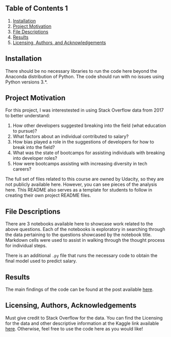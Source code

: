 
## Table of Contents 1

1. [Installation](#installation)
2. [Project Motivation](#motivation)
3. [File Descriptions](#files)
4. [Results](#results)
5. [Licensing, Authors, and Acknowledgements](#licensing)

## Installation <a name="installation"></a>

There should be no necessary libraries to run the code here beyond the Anaconda distribution of Python.  The code should run with no issues using Python versions 3.*.

## Project Motivation<a name="motivation"></a>

For this project, I was interestested in using Stack Overflow data from 2017 to better understand:

1. How other developers suggested breaking into the field (what education to pursue)?
2. What factors about an individual contributed to salary?
3. How bias played a role in the suggestions of developers for how to break into the field?
4. What was the state of bootcamps for assisting individuals with breaking into developer roles?
5. How were bootcamps assisting with increasing diversity in tech careers?

The full set of files related to this course are owned by Udacity, so they are not publicly available here.  However, you can see pieces of the analysis here.  This README also serves as a template for students to follow in creating their own project README files.


## File Descriptions <a name="files"></a>

There are 3 notebooks available here to showcase work related to the above questions.  Each of the notebooks is exploratory in searching through the data pertaining to the questions showcased by the notebook title.  Markdown cells were used to assist in walking through the thought process for individual steps.  

There is an additional `.py` file that runs the necessary code to obtain the final model used to predict salary.

## Results<a name="results"></a>

The main findings of the code can be found at the post available [here](https://medium.com/@josh_2774/how-do-you-become-a-developer-5ef1c1c68711).

## Licensing, Authors, Acknowledgements<a name="licensing"></a>

Must give credit to Stack Overflow for the data.  You can find the Licensing for the data and other descriptive information at the Kaggle link available [here](https://www.kaggle.com/stackoverflow/so-survey-2017/data).  Otherwise, feel free to use the code here as you would like! 

